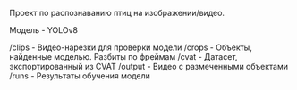 Проект по распознаванию птиц на изображении/видео.

Модель - YOLOv8

/clips - Видео-нарезки для проверки модели
/crops - Объекты, найденные моделью. Разбиты по фреймам
/cvat - Датасет, экспортированный из CVAT
/output - Видео с размеченными объектами
/runs - Результаты обучения модели